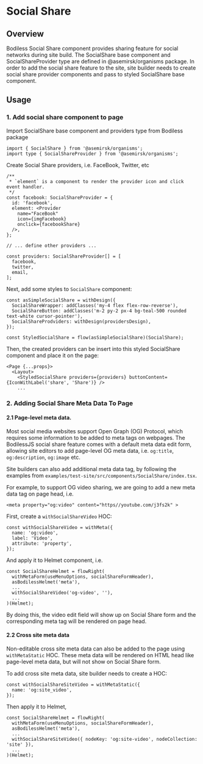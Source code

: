 # Social Share

## Overview
  Bodiless Social Share component provides sharing feature for social networks during site build. The SocialShare base component and SocialShareProvider type are defined in @asemirsk/organisms package. In order to add the social share feature to the site, site builder needs to create social share provider components and pass to styled SocialShare base component.


## Usage

### 1. Add social share component to page

Import SocialShare base component and providers type from Bodiless package

```
import { SocialShare } from '@asemirsk/organisms';
import type { SocialShareProvider } from '@asemirsk/organisms';
```

Create Social Share providers, i.e. FaceBook, Twitter, etc
```
/**
 * `element` is a component to render the provider icon and click event handler.
 */
const facebook: SocialShareProvider = {
  id: 'facebook',
  element: <Provider
    name="FaceBook"
    icon={imgFacebook}
    onclick={facebookShare}
  />,
};

// ... define other providers ...

const providers: SocialShareProvider[] = [
  facebook,
  twitter,
  email,
];
```


Next, add some styles to `SocialShare` component:
```
const asSimpleSocialShare = withDesign({
  SocialShareWrapper: addClasses('my-4 flex flex-row-reverse'),
  SocialShareButton: addClasses('m-2 py-2 px-4 bg-teal-500 rounded text-white cursor-pointer'),
  SocialShareProdviders: withDesign(providersDesign),
});

const StyledSocialShare = flow(asSimpleSocialShare)(SocialShare);
```

Then, the created providers can be insert into this styled SocialShare component and place it on the page:
```
<Page {...props}>
  <Layout>
    <StyledSocialShare providers={providers} buttonContent={IconWithLabel('share', 'Share')} />
    ...
```

### 2. Adding Social Share Meta Data To Page

#### 2.1 Page-level meta data.

Most social media websites support Open Graph (OG) Protocol, which requires some information to be added to meta tags on webpages. The BodilessJS social share feature comes with a default meta data edit form, allowing site editors to add page-level OG meta data, i.e. `og:title`, `og:description`, `og:image` etc. 

Site builders can also add additional meta data tag, by following the examples from `examples/test-site/src/components/SocialShare/index.tsx`.

For example, to support OG video sharing, we are going to add a new meta data tag on page head, i.e.
```
<meta property="og:video" content="https//youtube.com/j3fs2k" >
```
 
First, create a `withSocialShareVideo` HOC:

```
const withSocialShareVideo = withMeta({
  name: 'og:video',
  label: 'Video',
  attribute: 'property',
});
```

And apply it to Helmet component, i.e.

```
const SocialShareHelmet = flowRight(
  withMetaForm(useMenuOptions, socialShareFormHeader),
  asBodilessHelmet('meta'),
  ...
  withSocialShareVideo('og-video', ''),
  ...
)(Helmet);
```

By doing this, the video edit field will show up on Social Share form and the corresponding meta tag will be rendered on page head.

#### 2.2 Cross site meta data

Non-editable cross site meta data can also be added to the page using `withMetaStatic` HOC. These meta data will be rendered on HTML head like page-level meta data, but will not show on Social Share form.

To add cross site meta data, site builder needs to create a HOC:

```
const withSocialShareSiteVideo = withMetaStatic({
  name: 'og:site_video',
});
```

Then apply it to Helmet,

```
const SocialShareHelmet = flowRight(
  withMetaForm(useMenuOptions, socialShareFormHeader),
  asBodilessHelmet('meta'),
  ...
  withSocialShareSiteVideo({ nodeKey: 'og:site-video', nodeCollection: 'site' }),
  ...
)(Helmet);
```



